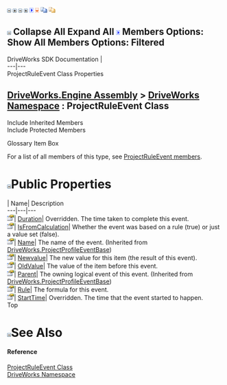 ![](dotnetimages/collapse.gif) ![](dotnetimages/expand.gif) ![](dotnetimages/collapse.gif) ![](dotnetimages/expand.gif) ![](dotnetimages/drpdown.gif) ![](dotnetimages/drpdown_orange.gif) ![](dotnetimages/copycode.gif) ![](dotnetimages/copycodeHighlight.gif)

![](dotnetimages/collapse.gif) Collapse All Expand All ![](dotnetimages/drpdown.gif) Members Options: Show All  Members Options: Filtered   
---  
DriveWorks SDK Documentation  |   
---|---  
ProjectRuleEvent Class Properties   
  
[DriveWorks.Engine Assembly](topic2156.md) > [DriveWorks Namespace](topic2159.md) : ProjectRuleEvent Class  
---  
  
Include Inherited Members    
Include Protected Members    


Glossary Item Box

For a list of all members of this type, see [ProjectRuleEvent members](topic4739.md).

# ![](dotnetimages/collapse.gif)Public Properties

| Name| Description  
---|---|---  
![Public Property](dotnetimages/publicProperty.gif)| [Duration](topic4744.md)| Overridden. The time taken to complete this event.   
![Public Property](dotnetimages/publicProperty.gif)| [IsFromCalculation](topic4745.md)| Whether the event was based on a rule (true) or just a value set (false).   
![Public Property](dotnetimages/publicProperty.gif)| [Name](topic4709.md)| The name of the event. (Inherited from [DriveWorks.ProjectProfileEventBase](topic4702.md))  
![Public Property](dotnetimages/publicProperty.gif)| [Newvalue](topic4746.md)| The new value for this item (the result of this event).   
![Public Property](dotnetimages/publicProperty.gif)| [OldValue](topic4747.md)| The value of the item before this event.   
![Public Property](dotnetimages/publicProperty.gif)| [Parent](topic4710.md)| The owning logical event of this event. (Inherited from [DriveWorks.ProjectProfileEventBase](topic4702.md))  
![Public Property](dotnetimages/publicProperty.gif)| [Rule](topic4748.md)| The formula for this event.   
![Public Property](dotnetimages/publicProperty.gif)| [StartTime](topic4749.md)| Overridden. The time that the event started to happen.   
Top

# ![](dotnetimages/collapse.gif)See Also

#### Reference

[ProjectRuleEvent Class](topic4738.md)   
[DriveWorks Namespace](topic2159.md)


